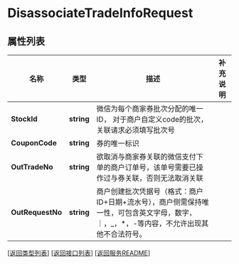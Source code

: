 # DisassociateTradeInfoRequest

## 属性列表

名称 | 类型 | 描述 | 补充说明
------------ | ------------- | ------------- | -------------
**StockId** | **string** | 微信为每个商家券批次分配的唯一ID， 对于商户自定义code的批次，关联请求必须填写批次号 | 
**CouponCode** | **string** | 券的唯一标识 | 
**OutTradeNo** | **string** | 欲取消与商家券关联的微信支付下单的商户订单号，该单号需要已操作过与券关联，否则无法取消关联 | 
**OutRequestNo** | **string** | 商户创建批次凭据号（格式：商户ID+日期+流水号），商户侧需保持唯一性，可包含英文字母，数字，｜，_，*，-等内容，不允许出现其他不合法符号。 | 

[\[返回类型列表\]](README.md#类型列表)
[\[返回接口列表\]](README.md#接口列表)
[\[返回服务README\]](README.md)


